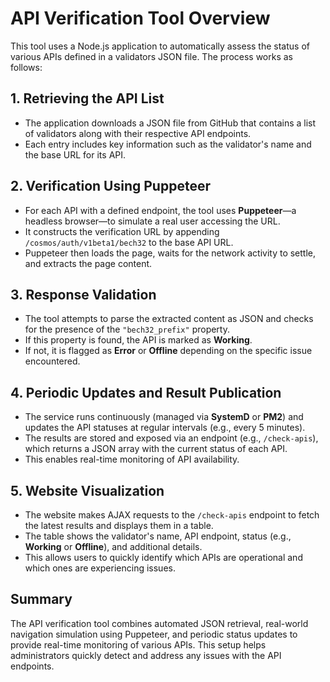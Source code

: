 # API Verification Tool Overview

This tool uses a Node.js application to automatically assess the status of various APIs defined in a validators JSON file. The process works as follows:

## 1. Retrieving the API List
- The application downloads a JSON file from GitHub that contains a list of validators along with their respective API endpoints.
- Each entry includes key information such as the validator's name and the base URL for its API.

## 2. Verification Using Puppeteer
- For each API with a defined endpoint, the tool uses **Puppeteer**—a headless browser—to simulate a real user accessing the URL.
- It constructs the verification URL by appending `/cosmos/auth/v1beta1/bech32` to the base API URL.
- Puppeteer then loads the page, waits for the network activity to settle, and extracts the page content.

## 3. Response Validation
- The tool attempts to parse the extracted content as JSON and checks for the presence of the `"bech32_prefix"` property.
- If this property is found, the API is marked as **Working**.
- If not, it is flagged as **Error** or **Offline** depending on the specific issue encountered.

## 4. Periodic Updates and Result Publication
- The service runs continuously (managed via **SystemD** or **PM2**) and updates the API statuses at regular intervals (e.g., every 5 minutes).
- The results are stored and exposed via an endpoint (e.g., `/check-apis`), which returns a JSON array with the current status of each API.
- This enables real-time monitoring of API availability.

## 5. Website Visualization
- The website makes AJAX requests to the `/check-apis` endpoint to fetch the latest results and displays them in a table.
- The table shows the validator's name, API endpoint, status (e.g., **Working** or **Offline**), and additional details.
- This allows users to quickly identify which APIs are operational and which ones are experiencing issues.

## Summary
The API verification tool combines automated JSON retrieval, real-world navigation simulation using Puppeteer, and periodic status updates to provide real-time monitoring of various APIs. This setup helps administrators quickly detect and address any issues with the API endpoints.
